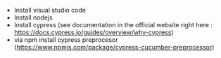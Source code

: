 - Install visual studio code
- Install nodejs
- Install cypress (see documentation in the official website right here  : https://docs.cypress.io/guides/overview/why-cypress)
- via npm install cypress preprocesor (https://www.npmjs.com/package/cypress-cucumber-preprocessor)
